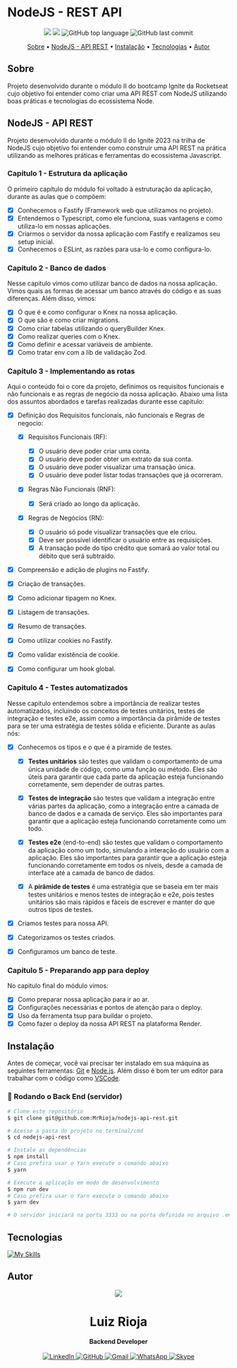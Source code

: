 # NodeJS - REST API

<p align="center">
  <img src="https://img.shields.io/static/v1?label=api&message=rest&color=blueviolet&style=for-the-badge"/>
  <img src="https://img.shields.io/github/license/MrRioja/nodejs-api-rest?color=blueviolet&logo=License&style=for-the-badge"/>
  <img alt="GitHub top language" src="https://img.shields.io/github/languages/top/MrRioja/nodejs-api-rest?color=blueviolet&logo=TypeScript&logoColor=white&style=for-the-badge">
  <img alt="GitHub last commit" src="https://img.shields.io/github/last-commit/MrRioja/nodejs-api-rest?color=blueviolet&style=for-the-badge">
</p>

<p align="center">
  <a href="#sobre">Sobre</a> •
  <a href="#nodejs---api-rest">NodeJS - API REST</a> •
  <a href="#instalação">Instalação</a> •
  <a href="#tecnologias">Tecnologias</a> •
  <a href="#autor">Autor</a>  
</p>

## Sobre

Projeto desenvolvido durante o módulo II do bootcamp Ignite da Rocketseat cujo objetivo foi entender como criar uma API REST com NodeJS utilizando boas práticas e tecnologias do ecossistema Node.

## NodeJS - API REST

Projeto desenvolvido durante o módulo II do Ignite 2023 na trilha de NodeJS cujo objetivo foi entender como construir uma API REST na prática utilizando as melhores práticas e ferramentas do ecossistema Javascript.

### Capitulo 1 - Estrutura da aplicação

O primeiro capítulo do módulo foi voltado à estruturação da aplicação, durante as aulas que o compõem:

- [x] Conhecemos o Fastify (Framework web que utilizamos no projeto).
- [x] Entendemos o Typescript, como ele funciona, suas vantagens e como utiliza-lo em nossas aplicações.
- [x] Criarmos o servidor da nossa aplicação com Fastify e realizamos seu setup inicial.
- [x] Conhecemos o ESLint, as razões para usa-lo e como configura-lo.

### Capitulo 2 - Banco de dados

Nesse capitulo vimos como utilizar banco de dados na nossa aplicação. Vimos quais as formas de acessar um banco através do código e as suas diferenças. Além disso, vimos:

- [x] O que é e como configurar o Knex na nossa aplicação.
- [x] O que são e como criar migrations.
- [x] Como criar tabelas utilizando o queryBuilder Knex.
- [x] Como realizar queries com o Knex.
- [x] Como definir e acessar variáveis de ambiente.
- [x] Como tratar env com a lib de validação Zod.

### Capitulo 3 - Implementando as rotas

Aqui o conteúdo foi o core da projeto, definimos os requisitos funcionais e não funcionais e as regras de negócio da nossa aplicação. Abaixo uma lista dos assuntos abordados e tarefas realizadas durante esse capitulo:

- [x] Definição dos Requisitos funcionais, não funcionais e Regras de negocio:

  - [x] Requisitos Funcionais (RF):

    - [x] O usuário deve poder criar uma conta.
    - [x] O usuário deve poder obter um extrato da sua conta.
    - [x] O usuário deve poder visualizar uma transação única.
    - [x] O usuário deve poder listar todas transações que já ocorreram.

  - [x] Regras Não Funcionais (RNF):

    - [x] Será criado ao longo da aplicação.

  - [x] Regras de Negócios (RN):
    - [x] O usuário só pode visualizar transações que ele criou.
    - [x] Deve ser possível identificar o usuário entre as requisições.
    - [x] A transação pode do tipo crédito que somará ao valor total ou débito que será subtraído.

- [x] Compreensão e adição de plugins no Fastify.
- [x] Criação de transações.
- [x] Como adicionar tipagem no Knex.
- [x] Listagem de transações.
- [x] Resumo de transações.
- [x] Como utilizar cookies no Fastify.
- [x] Como validar existência de cookie.
- [x] Como configurar um hook global.

### Capitulo 4 - Testes automatizados

Nesse capitulo entendemos sobre a importância de realizar testes automatizados, incluindo os conceitos de testes unitários, testes de integração e testes e2e, assim como a importância da pirâmide de testes para se ter uma estratégia de testes sólida e eficiente. Durante as aulas nós:

- [x] Conhecemos os tipos e o que é a piramide de testes.

  - [x] **Testes unitários** são testes que validam o comportamento de uma única unidade de código, como uma função ou método. Eles são úteis para garantir que cada parte da aplicação esteja funcionando corretamente, sem depender de outras partes.

  - [x] **Testes de integração** são testes que validam a integração entre várias partes da aplicação, como a integração entre a camada de banco de dados e a camada de serviço. Eles são importantes para garantir que a aplicação esteja funcionando corretamente como um todo.

  - [x] **Testes e2e** (end-to-end) são testes que validam o comportamento da aplicação como um todo, simulando a interação do usuário com a aplicação. Eles são importantes para garantir que a aplicação esteja funcionando corretamente em todos os níveis, desde a camada de interface até a camada de banco de dados.

  - [x] A **pirâmide de testes** é uma estratégia que se baseia em ter mais testes unitários e menos testes de integração e e2e, pois testes unitários são mais rápidos e fáceis de escrever e manter do que outros tipos de testes.

- [x] Criamos testes para nossa API.

- [x] Categorizamos os testes criados.

- [x] Configuramos um banco de teste.

### Capitulo 5 - Preparando app para deploy

No capitulo final do módulo vimos:

- [x] Como preparar nossa aplicação para ir ao ar.
- [x] Configurações necessárias e pontos de atenção para o deploy.
- [x] Uso da ferramenta tsup para buildar o projeto.
- [x] Como fazer o deploy da nossa API REST na plataforma Render.

## Instalação

Antes de começar, você vai precisar ter instalado em sua máquina as seguintes ferramentas:
[Git](https://git-scm.com) e [Node.js](https://nodejs.org/en/). Além disso é bom ter um editor para trabalhar com o código como [VSCode](https://code.visualstudio.com/).

### 🎲 Rodando o Back End (servidor)

```bash
# Clone este repositório
$ git clone git@github.com:MrRioja/nodejs-api-rest.git

# Acesse a pasta do projeto no terminal/cmd
$ cd nodejs-api-rest

# Instale as dependências
$ npm install
# Caso prefira usar o Yarn execute o comando abaixo
$ yarn

# Execute a aplicação em modo de desenvolvimento
$ npm run dev
# Caso prefira usar o Yarn execute o comando abaixo
$ yarn dev

# O servidor iniciará na porta 3333 ou na porta definida no arquivo .env na variável APP_PORT - acesse <http://localhost:3333>
```

## Tecnologias

[![My Skills](https://skillicons.dev/icons?i=nodejs,ts,eslint&perline=10&theme=dark)](https://skillicons.dev)

## Autor

<div align="center">
<img src="https://images.weserv.nl/?url=avatars.githubusercontent.com/u/55336456?v=4&h=100&w=100&fit=cover&mask=circle&maxage=7d" />
<h1>Luiz Rioja</h1>
<strong>Backend Developer</strong>
<br/>
<br/>

<a href="https://linkedin.com/in/luizrioja" target="_blank">
<img alt="LinkedIn" src="https://img.shields.io/badge/linkedin-%230077B5.svg?style=for-the-badge&logo=linkedin&logoColor=white"/>
</a>

<a href="https://github.com/mrrioja" target="_blank">
<img alt="GitHub" src="https://img.shields.io/badge/github-%23121011.svg?style=for-the-badge&logo=github&logoColor=white"/>
</a>

<a href="mailto:lulyrioja@gmail.com?subject=Fala%20Dev" target="_blank">
<img alt="Gmail" src="https://img.shields.io/badge/Gmail-D14836?style=for-the-badge&logo=gmail&logoColor=white" />
</a>

<a href="https://api.whatsapp.com/send?phone=5511933572652" target="_blank">
<img alt="WhatsApp" src="https://img.shields.io/badge/WhatsApp-25D366?style=for-the-badge&logo=whatsapp&logoColor=white"/>
</a>

<a href="https://join.skype.com/invite/tvBbOq03j5Uu" target="_blank">
<img alt="Skype" src="https://img.shields.io/badge/SKYPE-%2300AFF0.svg?style=for-the-badge&logo=Skype&logoColor=white"/>
</a>

<br/>
<br/>
</div>
